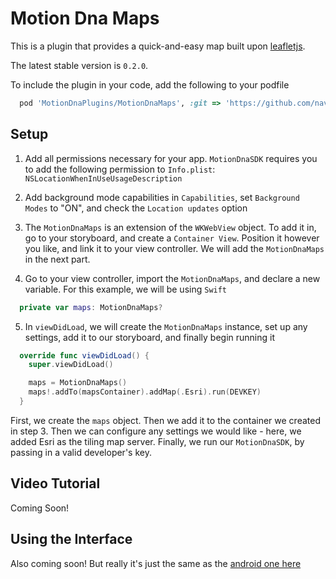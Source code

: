 # Motion Dna Maps

This is a plugin that provides a quick-and-easy map built upon [leafletjs](http://leafletjs.com/).

The latest stable version is `0.2.0`.

To include the plugin in your code, add the following to your podfile

```ruby
  pod 'MotionDnaPlugins/MotionDnaMaps', :git => 'https://github.com/navisens/iOS-Plugin.git', :branch => 'repositories'
```

## Setup

1. Add all permissions necessary for your app. `MotionDnaSDK` requires you to add the following permission to `Info.plist`: `NSLocationWhenInUseUsageDescription`

2. Add background mode capabilities in `Capabilities`, set `Background Modes` to "ON", and check the `Location updates` option

3. The `MotionDnaMaps` is an extension of the `WKWebView` object. To add it in, go to your storyboard, and create a `Container View`. Position it however you like, and link it to your view controller. We will add the `MotionDnaMaps` in the next part.

4. Go to your view controller, import the `MotionDnaMaps`, and declare a new variable. For this example, we will be using `Swift`

```swift
  private var maps: MotionDnaMaps?
```

5. In `viewDidLoad`, we will create the `MotionDnaMaps` instance, set up any settings, add it to our storyboard, and finally begin running it

```swift
  override func viewDidLoad() {
    super.viewDidLoad()

    maps = MotionDnaMaps()
    maps!.addTo(mapsContainer).addMap(.Esri).run(DEVKEY)
  }
```

First, we create the `maps` object. Then we add it to the container we created in step 3. Then we can configure any settings we would like - here, we added Esri as the tiling map server. Finally, we run our `MotionDnaSDK`, by passing in a valid developer's key.

## Video Tutorial

Coming Soon!

## Using the Interface

Also coming soon! But really it's just the same as the [android one here](https://github.com/navisens/Android-Plugin/tree/master/motiondnamaps)
